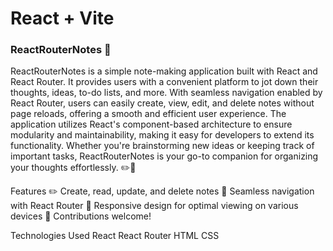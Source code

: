 # React + Vite
### ReactRouterNotes 📝

ReactRouterNotes is a simple note-making application built with React and React Router. It provides users with a convenient platform to jot down their thoughts, ideas, to-do lists, and more. With seamless navigation enabled by React Router, users can easily create, view, edit, and delete notes without page reloads, offering a smooth and efficient user experience. The application utilizes React's component-based architecture to ensure modularity and maintainability, making it easy for developers to extend its functionality. Whether you're brainstorming new ideas or keeping track of important tasks, ReactRouterNotes is your go-to companion for organizing your thoughts effortlessly. ✏️🚀

Features
✏️ Create, read, update, and delete notes
🔄 Seamless navigation with React Router
📱 Responsive design for optimal viewing on various devices
🤝 Contributions welcome!

Technologies Used
React
React Router
HTML
CSS
